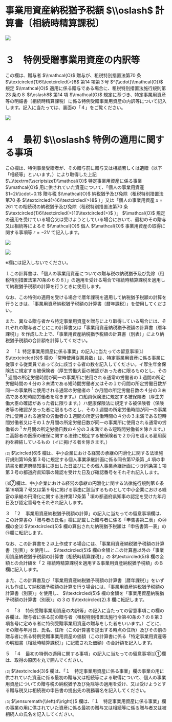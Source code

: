 # 事業用資産納税猶予税額 $\\oslash$ 計算書〔相続時精算課税〕

![](https://www.nta.go.jp/tmp/f68721d5-da26-4812-8e6a-bf4831593cd2/images/00f2335bf918f1297aae7b4883a58abef67f8a700aa2aac6e6cd55d26b60e291.jpg)

# ３　特例受贈事業用資産の内訳等

この欄は、贈与者 $\\mathcal{O}$ 贈与が、租税特別措置法第70 条 $\\textcircled{1}6\\textcircled{>}8$ 第14 項第３号 $^{\\cdot}\\mathcal{O})$ 規定 $\\mathcal{O}$ 適用に係る贈与である場合に、租税特別措置法施行規則第23 条の８ $\\oslash8$ 第14 項 $\\mathcal{O}$ 規定に基づき、特定事業用資産等の明細書〔相続時精算課税〕に係る特例受贈事業用資産の内訳等について記入します。記入に当たっては、裏面の「４」をご覧ください。

![](https://www.nta.go.jp/tmp/f68721d5-da26-4812-8e6a-bf4831593cd2/images/5922d7e01578abe3ff9b8e8c01e2a1c301b557f41e29e4b18731b0d44a55f7a0.jpg)

# ４　最初 $\\oslash$ 特例の適用に関する事項

この欄は、特例事業受贈者が、その贈与前に贈与又は相続若しくは遺贈（以下「相続等」といいます。）により取得した上記 $\_\\textrm{\\scriptsize1}\\mathcal{O}$ 特定事業用資産に係る事業 $\\mathcal{O}$ 用に供されていた資産について、「個人の事業用資産 $1=2k\\cdot+0.1$ 贈与税 $\\mathcal{O}$ 納税猶予及び免除（租税特別措置法第70 条 $\\textcircled{>}6\\textcircled{>}8$ ）」又は「個人の事業用資産 $x=261$ ての相続税の納税猶予及び免除（租税特別措置法第70 条 $\\textcircled{1}6\\textcircled{>}10\\textcircled{>}$ ）」 $\\mathcal{O}$ 規定の適用を受けている場合又は受けようとしている場合において、最初のその贈与又は相続等によるそ $\\mathcal{O}$ 個人 $\\mathcal{O}$ 事業用資産の取得に関する事項等 $r=-2V$ て記入します。

![](https://www.nta.go.jp/tmp/f68721d5-da26-4812-8e6a-bf4831593cd2/images/25000de6822a4d314fc8f5bca7ed372642500b5c87eeb71f59960bcabd1bcedc.jpg)

![](https://www.nta.go.jp/tmp/f68721d5-da26-4812-8e6a-bf4831593cd2/images/b5ac3bc0b7523cde54e47389a33ea0d5d5be170b1eaed32f8ac634042d3945ff.jpg)

※欄には記入しないでください。

１この計算書は、「個人の事業用資産についての贈与税の納税猶予及び免除（租税特別措置法第70条の６の８）」の適用を受ける場合で相続時精算課税を適用して納税猶予税額の計算を行うときに使用します。

なお、この特例の適用を受ける場合で暦年課税を適用して納税猶予税額の計算を行うときは、「事業用資産納税猶予税額の計算書〔暦年課税〕」を使用してください。

また、異なる贈与者から特定事業用資産を贈与により取得している場合には、それぞれの贈与者ごとにこの計算書又は「事業用資産納税猶予税額の計算書〔暦年課税〕」を作成した上で、「事業用資産納税猶予税額の計算書（別表）」により納税猶予税額の合計額を計算してください。

２　「１ 特定事業用資産に係る事業」の記入に当たっての留意事項⑴ $\\textcircled{5}$ 欄の「常時使用従業員数」は、特定事業用資産に係る事業に従事する従業員であって次に該当する者の数を記入してください。イ厚生年金保険法に規定する被保険者（厚生労働大臣の確認があった者に限るものとし、その $^1$ 週間の所定労働時間が同一の事業所に使用される通常の労働者の１週間の所定労働時間の４分の３未満である短時間労働者又はその１か月間の所定労働日数が同一の事業所に使用される通常の労働者の $^1$ か月間の所定労働日数の４分の３未満である短時間労働者を除きます。）ロ船員保険法に規定する被保険者（厚生労働大臣の確認があった者に限ります。）ハ健康保険法に規定する被保険者（保険者等の確認があった者に限るものとし、その１週間の所定労働時間が同一の事業所に使用される通常の労働者の１週間の所定労働時間の４分の３未満である短時間労働者又はその１か月間の所定労働日数が同一の事業所に使用される通常の労働者の $^1$ か月間の所定労働日数の４分の３未満である短時間労働者を除きます。）ニ高齢者の医療の確保に関する法律に規定する被保険者で２か月を超える雇用契約を締結しているもの（イに掲げる者を除きます。）

⑵ $\\circled{6}$ 欄は、中小企業における経営の承継の円滑化に関する法律施行規則第16条第３号に規定する個人事業承継計画に係る同令第17条第 $\_4$ 項の申請書を都道府県知事に提出した日並びにその個人事業承継計画につき同条第１項第３号の都道府県知事の確認を受けた日及び確認番号をそれぞれ記入します。

⑶⑦欄は、中小企業における経営の承継の円滑化に関する法律施行規則第６条第16項第７号又は第９号に掲げる事由に該当するものとして中小企業における経営の承継の円滑化に関する法律第12条第 $^1$ 項の都道府県知事の認定を受けた年月日及び認定番号をそれぞれ記入します。

３　「２　事業用資産納税猶予税額の計算」の記入に当たっての留意事項欄は、この計算書の「贈与者の氏名」欄に記載した贈与者に係る「申告書第二表」の㉘欄の金⑵ $\\textcircled{5}$ 欄の算出された納税猶予税額は「申告書第一表」の⑲欄に転記します。

なお、この計算書を２以上作成する場合には、「事業用資産納税猶予税額の計算書（別表）」を使用し、 $\\textcircled{5}$ 欄の金額とこの計算書以外の「事業用資産納税猶予税額の計算書〔相続時精算課税〕」の $\\textcircled{5}$ 欄の金額との合計額を「２ 相続時精算課税を適用する事業用資産納税猶予税額」のＢ欄に記入します。

また、この計算書及び「事業用資産納税猶予税額の計算書〔暦年課税〕」をいずれも作成して納税猶予税額の計算を行う場合には、「事業用資産納税猶予税額の計算書（別表）」を使用し、 $\\textcircled{5}$ 欄の金額を「事業用資産納税猶予税額の計算書（別表）」の３の $\\textcircled{2}.$ 欄に転記します。

４　「３　特例受贈事業用資産の内訳等」の記入に当たっての留意事項この欄の各欄は、贈与者に係る前の贈与者（租税特別措置法施行令第40条の７の８第３項各号に定める者に特例受贈事業用資産の贈与をした者をいいます。）ごとに、その贈与年月日、氏名、住所（この計算書を提出する時点の住所）及びその前の贈与者に係る特例受贈事業用資産の価額（この計算書に係る「特定事業用資産等の明細書〔相続時精算課税〕」に記載された価額）の合計額を記入します。

５　「４　最初の特例の適用に関する事項」の記入に当たっての留意事項⑴①欄は、取得の原因を丸で囲んでください。

⑵ $\\textcircled{3}$ 欄は、「１　特定事業用資産に係る事業」欄の事業の用に供されていた資産に係る最初の贈与又は相続等による取得について、個人の事業用資産についての贈与税の納税猶予及び免除等の適用を受け、又は受けようとする贈与税又は相続税の申告書の提出先の税務署名を記入してください。

⑶ $\\ensuremath{\\left(4\\right)}$ 欄は、「１　特定事業用資産に係る事業」欄の事業の用に供されていた資産に係る最初の贈与又は相続等に係る贈与者又は被相続人の氏名を記入してください。